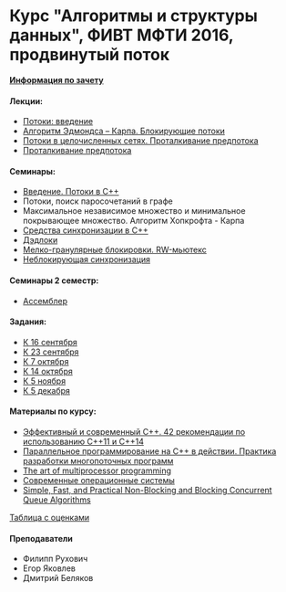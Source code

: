 # Курс "Алгоритмы и структуры данных", ФИВТ МФТИ 2016, продвинутый поток

**[Информация по зачету](exam.md)**

#### Лекции:
* [Потоки: введение](lections/01/)
* [Алгоритм Эдмондса – Карпа. Блокирующие потоки](lections/02/)
* [Потоки в целочисленных сетях. Проталкивание предпотока](lections/03/)
* [Проталкивание предпотока](lections/04/)

#### Семинары:
* [Введение. Потоки в C++](seminars/01/)
* Потоки, поиск паросочетаний в графе
* Максимальное независимое множество и минимальное покрывающее множество. Алгоритм Хопкрофта - Карпа
* [Средства синхронизации в C++](seminars/04)
* [Дэдлоки](seminars/03-deadlocks.pptx)
* [Мелко-гранулярные блокировки. RW-мьютекс](seminars/08)
* [Неблокирующая синхронизация](seminars/11)

#### Семинары 2 семестр:
* [Ассемблер](seminars/14)

#### Задания:
* [К 16 сентября](https://official.contest.yandex.ru/contest/2688/enter/)
* [К 23 сентября](https://official.contest.yandex.ru/contest/2742/enter/)
* [К 7 октября](https://official.contest.yandex.ru/contest/2831/enter/)
* [К 14 октября](https://official.contest.yandex.ru/contest/2832/enter/)
* [К 5 ноября](https://official.contest.yandex.ru/contest/2952/enter/)
* [К 5 декабря](https://official.contest.yandex.ru/contest/3450/enter/)

#### Материалы по курсу:
* [Эффективный и современный С++. 42 рекомендации по использованию C++11 и C++14](https://www.ozon.ru/context/detail/id/34747131/)
* [Параллельное программирование на C++ в действии. Практика разработки многопоточных программ](https://books.google.ru/books/about/Параллельное_програм.html?id=1UXRAAAAQBAJ&redir_esc=y)
* [The art of multiprocessor programming](http://rutracker.org/forum/viewtopic.php?t=3135979)
* [Современные операционные системы](https://www.ozon.ru/context/detail/id/31649356/)
* [Simple, Fast, and Practical Non-Blocking and Blocking Concurrent Queue Algorithms](seminars/11/podc-1996.pdf)

[Таблица с оценками](https://docs.google.com/spreadsheets/d/1UbDcUcW40dZbepKQzy3VAdqV-GciJzjCfL2EOiIfKyI/edit?usp=sharing)

#### Преподаватели
* Филипп Рухович
* Егор Яковлев
* Дмитрий Беляков
